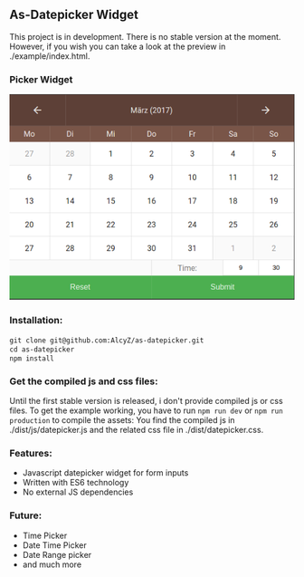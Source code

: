 ## As-Datepicker Widget

This project is in development. There is no stable version at the moment. 
However, if you wish you can take a look at the preview in ./example/index.html.

### Picker Widget
![alt text](./datepicker-preview.png "Datepicker Widget Preview")


### Installation:
```
git clone git@github.com:AlcyZ/as-datepicker.git
cd as-datepicker
npm install
```

### Get the compiled js and css files:
Until the first stable version is released, i don't provide compiled js or css files. To get the example working,
you have to  run `npm run dev` or `npm run production` to compile the assets:
You find the compiled js in ./dist/js/datepicker.js and the related css file in ./dist/datepicker.css.

### Features:
* Javascript datepicker widget for form inputs
* Written with ES6 technology
* No external JS dependencies

### Future:
* Time Picker
* Date Time Picker
* Date Range picker
* and much more
